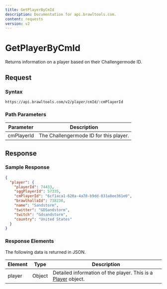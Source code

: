 ```yaml
---
title: GetPlayerByCmId
description: Documentation for api.brawltools.com.
content: requests
version: v2
---
```


# GetPlayerByCmId

Returns information on a player based on their Challengermode ID.

## Request

### Syntax

```url
https://api.brawltools.com/v2/player/cmId/:cmPlayerId
```

### Path Parameters

| Parameter  | Description                            |
| ---------- | -------------------------------------- |
| cmPlayerId | The Challengermode ID for this player. |

## Response

### Sample Response

```json
{
  "player": {
    "playerId": 74433,
    "sggPlayerId": 57335,
    "cmPlayerId": "6cf1aca1-620a-4a78-b9dd-831a8ee361e0",
    "brawlhallaId": 738230,
    "name": "Sandstorm",
    "twitter": "GDSandstorm",
    "twitch": "Gdsandstorm",
    "country": "United States"
  }
}
```

### Response Elements

The following data is returned in JSON.

| Element | Type   | Description                                                  |
| ------- | ------ | ------------------------------------------------------------ |
| player  | Object | Detailed information of the player. This is a [Player](../../../datatypes/player) object. |
